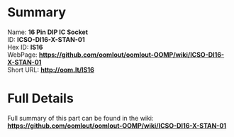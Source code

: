 
Summary
=================
  
Name: __16 Pin DIP IC Socket__    
ID: __ICSO-DI16-X-STAN-01__   
Hex ID: __IS16__   
WebPage: __https://github.com/oomlout/oomlout-OOMP/wiki/ICSO-DI16-X-STAN-01__   
Short URL: __http://oom.lt/IS16__   

Full Details
==========================
Full summary of this part can be found in the wiki:   
__https://github.com/oomlout/oomlout-OOMP/wiki/ICSO-DI16-X-STAN-01__    

